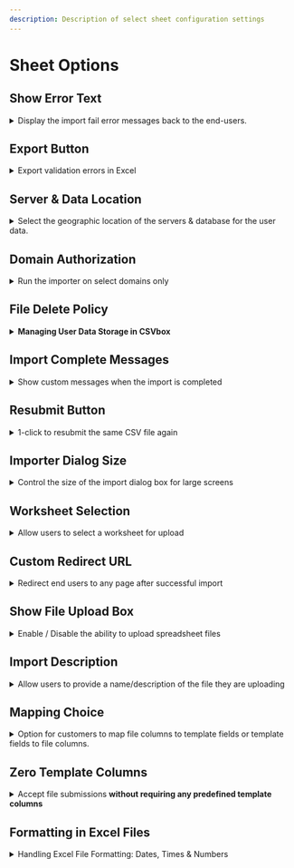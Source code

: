 ```yaml
---
description: Description of select sheet configuration settings
---
```


# Sheet Options

## Show Error Text

<details>

<summary>Display the import fail error messages back to the end-users.</summary>

<img src="../.gitbook/assets/error option.jpg" alt="" data-size="original">

To see the errors, the users will have to click the 'See Errors' button on the import complete screen.

<img src="../.gitbook/assets/errorlist.jpg" alt="" data-size="original">

</details>

## Export Button

<details>

<summary>Export validation errors in Excel</summary>

With this option, you can enable/disable the **Export** button on the verify data screen. Your users can export data to Excel while keeping the error highlighting and error messages. This helps to resolve the errors in the Excel sheet and quickly re-upload the file in CSVbox.

![](<../.gitbook/assets/Export settings.jpg>)

<img src="../.gitbook/assets/Export button.jpg" alt="" data-size="original">

![](../.gitbook/assets/Excel1.png)

</details>

## Server & Data Location

<details>

<summary>Select the geographic location of the servers &#x26; database for the user data.</summary>

Data residency refers to where the data is stored in a geographical location. The location is important usually for regulatory or policy reasons.

You have the option to select the storage location of the data uploaded by your users.

Go to **Edit Sheets** > **Options** > **Privacy & Security** section > Select the location from the dropdown.

<img src="../.gitbook/assets/locations.png" alt="" data-size="original">

The US is the default location. The other option is Europe (Germany.)

The data uploaded by the users will then pass through servers and get stored in the database situated in the selected location only.

Note, that you also have the option to not store the data at all.

The long-lived data about the import and the user files is not covered under the selected location. It mainly consists of supplementary log data helpful for troubleshooting and analyzing the import processes. This data does not include any original data from inside the user files.\
\
The image below shows how the data will flow if you select Europe as the data residency location.

<img src="../.gitbook/assets/data flow location (1).svg" alt="" data-size="original">

</details>

## Domain Authorization

<details>

<summary>Run the importer on select domains only</summary>

You can provide a list of authorized _domains/sub-domains_ for embedding the importer. The embedded importer will work on the whitelisted domains only.

Go to **Edit Sheets** > **Options** > **Authorized Domains** > Add the domain/subdomains

![](../.gitbook/assets/domains.jpg)

* If you do not whitelist any domain, then the importer embed will work on all the domains. This is the default configuration.
*   You can use the "\*" wildcard prefix to include any subdomain. A few examples:

    | Text              | Valid                        | Invalid                              |
    | ----------------- | ---------------------------- | ------------------------------------ |
    | exampleco.com     | exampleco.com                | www.exampleco.com, app.exampleco.com |
    | www.exampleco.com | www.exampleco.com            | exampleco.com, app.exampleco.com     |
    | app.exampleco.com | app.exampleco.com            | exampleco.com, www.exampleco.com     |
    | \*.exampleco.com  | all exampleco.com subdomains |                                      |

If a domain fails validation then the user will see the error screen as below:![](../.gitbook/assets/udo.jpg)

</details>

## File Delete Policy

<details>

<summary><strong>Managing User Data Storage in CSVbox</strong></summary>

You have the option to either enable or disable the storage of the user uploaded data in CSVbox. This decision can be made based on privacy preferences or specific sheet requirements.

<img src="../.gitbook/assets/image (16).png" alt="" data-size="original">

* **Do not store the file**: By enabling this option, the user-uploaded data will not be stored in the CSVbox datastore.
* **Store data**: Data will be stored on CSVbox storage. It will be auto deleted after one month.

</details>

## Import Complete Messages

<details>

<summary>Show custom messages when the import is completed</summary>

You can show customized success or failure messages when the import is complete. <img src="../.gitbook/assets/custom messages.jpg" alt="" data-size="original">

The messages can be:

1. **Static** - Any fixed text as per your requirements.
2. **Dynamic** - Provide an API to fetch the message text in real-time. The importer will append metadata (`import_id`, `sheet_id`) to the API as query parameters. This will help determine the context and return relevant messages.

</details>

## Resubmit Button

<details>

<summary>1-click to resubmit the same CSV file again</summary>

With this option, you can show or hide the Resubmit button on the Import Success screen.

The Resubmit button triggers a new import pushing the same file with the same import configuration.

This is useful during testing and debugging. You don't have to upload the file, match columns and confirm data for importing the file. Simply click the Resubmit button and push the file to the same destination.

![](<../.gitbook/assets/resubmit button.jpg>)



</details>

## Importer Dialog Size

<details>

<summary>Control the size of the import dialog box for large screens</summary>

Based on your import data structure (# of columns) you can pick between two import dialog sizes:

1.  Medium

    <figure><img src="../.gitbook/assets/medium_screen.jpg" alt=""><figcaption><p>Medium size</p></figcaption></figure>
2.  Large

    <figure><img src="../.gitbook/assets/large_screen.jpg" alt=""><figcaption><p>Large size</p></figcaption></figure>

To change the size go to sheet settings > display > Importer Dialog Size

![](<../.gitbook/assets/select size.jpg>)

Note: The dialog size configuration will be applicable for large (desktop) screens only. For smaller screens the dialog will always occupy the entire screen.

</details>

## Worksheet Selection

<details>

<summary>Allow users to select a worksheet for upload</summary>

There can be a case where the uploaded Excel file contains multiple worksheets. You can allow the users to select a worksheet for upload.

To activate worksheet selection go to sheet settings > display > File Upload > Select '**Yes**' for **Allow Worksheet Selection** option.

<img src="../.gitbook/assets/multi selection.jpg" alt="" data-size="original">

If the **Allow Worksheet Selection** option is set to '**No**' then the first worksheet will be picked up by default.

</details>

## Custom Redirect URL

<details>

<summary>Redirect end users to any page after successful import</summary>

You have the ability to specify a custom URL for redirection upon successful import completion. This enhancement is designed to provide greater flexibility and streamline your workflow by directing users to a specific page immediately after the successful import.

![](../.gitbook/assets/redirect_url.jpg)



</details>

## Show File Upload Box

<details>

<summary>Enable / Disable the ability to upload spreadsheet files</summary>

There can be a case where you need to disable user file uploads to allow only copy-pasting of the data in CSVbox. In such cases, you can hide the File Upload Box and only show the users the Copy-Paste data option.

To hide the File Upload Box go to sheet settings > display > File Upload > Select '**No**' for '**Show File Upload Box?**' option.

</details>

## Import Description

<details>

<summary>Allow users to provide a name/description of the file they are uploading</summary>

Enable users to input a name or a description for their uploaded files. File names like "contacts.csv" or "Import 123.xlsx" lack context. More descriptive labels such as "Texas Customers" or "Parts from 2022 Catalog" enhance the clarity and utility of the import.

The description input box will be visible if enabled after the user selects the file.\
\
&#x20;<img src="../.gitbook/assets/file_description (1).png" alt="" data-size="original">

The description will be pushed along with the row data at the end destination. The data will be available in the **import\_description** property:

```
    "import_id": 79418895,
    "sheet_id": 575,
    "sheet_name": "Products234248",
    "import_description": "Product Catalogue Jan 2024", 
    "env_name": "default", 
    "destination_type": "webhook",
```

The following destinations are supported:

1. API/Webhook
2. Zapier
3. [Data at Client](../getting-started/3.-receive-data.md#data-on-the-client-side)
4. [Import Complete Webhook](../getting-started/3.-receive-data.md#import-complete-webhook)

To enable the description input box:

Go to Sheet Settings > Display Tab > Select 'File Upload' Page > Go to 'Show import description' option > Select 'Yes'

![](../.gitbook/assets/import_description_option.jpg)

By default his feature is turned OFF.

A minimum of 3 characters and a maximum of 100 characters is required.&#x20;



</details>

## Mapping Choice

<details>

<summary>Option for customers to map file columns to template fields or template fields to file columns.</summary>

#### How It Works:

By default, on the column mapping screen:

* **Template Fields** are static and displayed on the left.
* **Uploaded File Columns** appear on the right in a dropdown, allowing users to map them to the corresponding template fields.

![](<../.gitbook/assets/image (17).png>)

With the **Mapping Choice** option, users can **reverse this mapping direction**:

* Selecting **"Template Fields"** as the Mapping Choice flips the layout.

![](<../.gitbook/assets/image (19).png>)

* **File Columns** become static on the left, while **Template Fields** appear in the dropdown on the right, allowing users to match them accordingly.

![](<../.gitbook/assets/image (18).png>)

This added flexibility helps accommodate different file structures and user preferences, making the mapping process more intuitive.

{% hint style="info" %}
The **"Template Fields"** Mapping Choice is **not compatible** with the[ **Ignore Columns**](../advanced-installation/ignored-columns.md) functionality.
{% endhint %}

</details>

## Zero Template Columns

<details>

<summary>Accept file submissions <strong>without requiring any predefined template columns</strong></summary>

This is useful in scenarios where you want to allow users to upload files with their own structure, without enforcing a strict column format.

#### **How It Works**

* By default, CSVBox requires at least one template column for mapping.
* Configuring **"Allow Zero Template Columns"** to "Yes" lets users submit files **without any predefined template columns**, providing complete flexibility.
* This setting can be combined with the [**Unmapped Columns**](../advanced-installation/unmapped-columns.md) feature, allowing users to upload files with **any set of columns**, without the need for a predefined template structure.

![](<../.gitbook/assets/sleekshot (1) (1) (1) (1).png>)

#### **When to Use This Feature**

* When you want to **fully accommodate user-defined file formats**.
* When you prefer **not to enforce a rigid template**, giving users the freedom to submit files as they are.

{% hint style="info" %}
For this feature to work effectively, ensure that **Allow Unmapped Columns** is set to **"Yes"** along with "**Show Unmapped Columns on Validation Screen" selection.** This ensures that users can review and verify file columns before submission.
{% endhint %}

</details>

## Formatting in Excel Files

<details>

<summary>Handling Excel File Formatting: Dates, Times &#x26; Numbers</summary>

When importing data from Excel files, you may encounter unexpected issues due to the way Excel internally stores and formats different types of values—especially **Dates**, **Times**, and **Numbers**. Unlike CSV files, Excel files can retain formatting, formulas, and cell types, which can lead to inconsistencies or misinterpretation during import.

To help you gain better control over how your data is interpreted, csvbox now provides customizable options to configure the way Excel data is processed.

### Date Formatting Issues in Excel

Excel stores dates in one of two ways:

1. **As formatted text**: e.g., `"03/04/2024"`
2. **As numeric serial values**: e.g., `45025`, which represents the number of days since January 1, 1900.

This dual nature can lead to problems during import, especially when dealing with international date formats. For example:

* `"03/04/2024"` might be **March 4** in the U.S. (MM/DD/YYYY)
* ...or **April 3** in Europe (DD/MM/YYYY)

If Excel stores the date as a number (`45025`) and the importer misinterprets the format, the final result could be completely off.

To address this, csvbox lets you explicitly define how Excel date values should be interpreted:

#### **Date Handling Options**

* **Default**\
  Uses Excel’s built-in logic to interpret the cell as a date. Best for files with consistent formatting and locale.
* **MM/DD/YYYY**\
  Forces interpretation using the **Month-Day-Year** format. Example:\
  `"03/04/2024"` → March 4, 2024
* **DD/MM/YYYY**\
  Forces interpretation using the **Day-Month-Year** format. Example:\
  `"03/04/2024"` → April 3, 2024
* **Custom**\
  You can define a custom format like `YYYY-MM-DD`, `DD-MMM-YYYY`, or any other pattern based on how your Excel file stores the date.\
  Example:\
  `"12-Mar-2024"` → Use custom format `DD-MMM-YYYY`

{% hint style="info" %}
If your dates are inconsistently formatted or include a mix of text and numeric formats, consider cleaning them in Excel first, or use the **Custom** option for better accuracy.
{% endhint %}

***

### Time Formatting Issues in Excel

Excel also allows time values to be stored either as:

* **Numeric fractions** of a day (e.g., `0.5` represents 12:00 PM)
* **Formatted time strings** (e.g., `"14:30"`, `"2:30 PM"`, `"14:30:00"`)

This can create parsing issues, especially if some cells are stored as numbers and others as formatted text. For example:

* `0.75` → might mean `6:00 PM` (75% of a day)
* `"06:00"` → clearly indicates 6 AM, but may be read as a string

To avoid misinterpretation, csvbox provides options for:

#### **Time Handling Options**

* **Default**\
  Uses Excel’s formatting as-is. Suitable for simple, clean files.
* **HH:MM:SS**\
  Example: `"14:30:00"` → 2:30 PM
* **HH:MM AM/PM**\
  Example: `"2:30 PM"` → 14:30
* **Custom**\
  Define your own time pattern like `HH:mm`, `h:mm a`, etc., based on your file’s content.

***

### Number Formatting Issues in Excel

Excel often applies formatting to numeric values that changes how they appear:

* A raw value of `0.15` could be displayed as `15%`
* A value of `1200` might appear as `$1,200.00`
* A long number like `1234567890123` may be auto-converted to scientific notation (`1.23E+12`)

These formatted displays can mislead the importer if you're expecting clean numbers.

#### **Number Interpretation Options**

* **Formatted Values**\
  Imports numbers exactly as shown in Excel. Examples:
  * `$1,200.00` stays `$1,200.00`
  * `15%` stays `15%`
  * `1.23E+12` stays in scientific notation
* **Original RAW Values**\
  Strips all formatting and imports the core numeric value. Examples:
  * `$1,200.00` → `1200`
  * `15%` → `0.15`
  * `1.23E+12` → `1230000000000`

{% hint style="info" %}
Use RAW if you’re planning to run calculations or validations on numeric fields post-import.
{% endhint %}

***

### How to Use These Settings

When setting up your Excel-based import:

1. Navigate to the **Sheet Settings > Options** panel in your CSVbox dashboard.
2. Scroll to the **Formatting in Excel** section.
3. Choose your preferred options for:
   * **Date Format**
   * **Time Format**
   * **Number Interpretation**
4. Save the configuration.

***

These new controls ensure your data is interpreted as intended—minimizing errors and reducing the need for pre-processing in Excel before importing.

</details>



